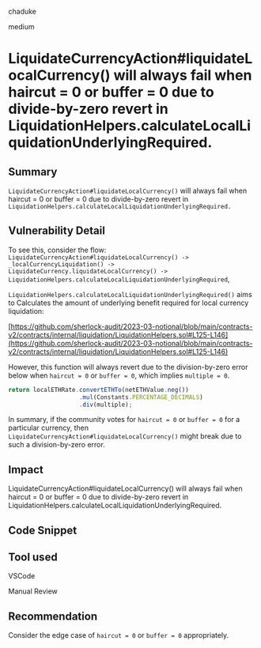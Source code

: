 chaduke

medium

# LiquidateCurrencyAction#liquidateLocalCurrency() will always fail when haircut = 0 or buffer = 0 due to divide-by-zero revert in LiquidationHelpers.calculateLocalLiquidationUnderlyingRequired.

## Summary

``LiquidateCurrencyAction#liquidateLocalCurrency()`` will always fail when haircut = 0 or buffer = 0 due to divide-by-zero revert in ``LiquidationHelpers.calculateLocalLiquidationUnderlyingRequired.``

## Vulnerability Detail

To see this, consider the flow: 
``LiquidateCurrencyAction#liquidateLocalCurrency()
-> _localCurrencyLiquidation()
-> LiquidateCurrency.liquidateLocalCurrency()
-> LiquidationHelpers.calculateLocalLiquidationUnderlyingRequired``, 

``LiquidationHelpers.calculateLocalLiquidationUnderlyingRequired()`` aims to 
Calculates the amount of underlying benefit required for local currency liquidation:

[https://github.com/sherlock-audit/2023-03-notional/blob/main/contracts-v2/contracts/internal/liquidation/LiquidationHelpers.sol#L125-L146](https://github.com/sherlock-audit/2023-03-notional/blob/main/contracts-v2/contracts/internal/liquidation/LiquidationHelpers.sol#L125-L146)

However, this function will always revert due to the division-by-zero error below when ``haircut = 0`` or ``buffer = 0``, which implies ``multiple = 0``. 

```javascript
return localETHRate.convertETHTo(netETHValue.neg())
                    .mul(Constants.PERCENTAGE_DECIMALS)
                    .div(multiple);
```

In summary, if the community votes for ``haircut = 0`` or ``buffer = 0`` for a particular currency, then ``LiquidateCurrencyAction#liquidateLocalCurrency()`` might break due to such a division-by-zero error.

## Impact
LiquidateCurrencyAction#liquidateLocalCurrency() will always fail when haircut = 0 or buffer = 0 due to divide-by-zero revert in LiquidationHelpers.calculateLocalLiquidationUnderlyingRequired.

## Code Snippet

## Tool used
VSCode

Manual Review

## Recommendation
Consider the edge case of ``haircut = 0`` or ``buffer = 0`` appropriately. 